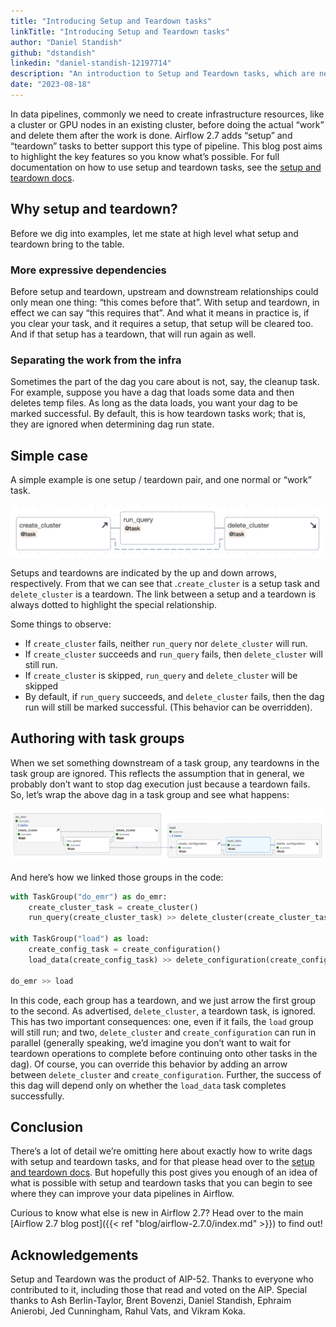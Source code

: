 ```yaml
---
title: "Introducing Setup and Teardown tasks"
linkTitle: "Introducing Setup and Teardown tasks"
author: "Daniel Standish"
github: "dstandish"
linkedin: "daniel-standish-12197714"
description: "An introduction to Setup and Teardown tasks, which are new in Apache Airflow 2.7.0"
date: "2023-08-18"
---
```


In data pipelines, commonly we need to create infrastructure resources, like a cluster or GPU nodes in an existing cluster, before doing the actual “work” and delete them after the work is done. Airflow 2.7 adds “setup” and “teardown” tasks to better support this type of pipeline. This blog post aims to highlight the key features so you know what’s possible. For full documentation on how to use setup and teardown tasks, see the [setup and teardown docs](https://airflow.apache.org/docs/apache-airflow/2.7.0/howto/setup-and-teardown.html).

## Why setup and teardown?

Before we dig into examples, let me state at high level what setup and teardown bring to the table.

### More expressive dependencies

Before setup and teardown, upstream and downstream relationships could only mean one thing: “this comes before that”. With setup and teardown, in effect we can say “this requires that”. And what it means in practice is, if you clear your task, and it requires a setup, that setup will be cleared too. And if that setup has a teardown, that will run again as well.

### Separating the work from the infra

Sometimes the part of the dag you care about is not, say, the cleanup task. For example, suppose you have a dag that loads some data and then deletes temp files. As long as the data loads, you want your dag to be marked successful. By default, this is how teardown tasks work; that is, they are ignored when determining dag run state.

## Simple case

A simple example is one setup / teardown pair, and one normal or “work” task.

![Simple setup and teardown example](simple.png)

Setups and teardowns are indicated by the up and down arrows, respectively. From that we can see that .`create_cluster` is a setup task and `delete_cluster` is a teardown. The link between a setup and a teardown is always dotted to highlight the special relationship.

Some things to observe:

* If `create_cluster` fails, neither `run_query` nor `delete_cluster` will run.
* If `create_cluster` succeeds and `run_query` fails, then `delete_cluster` will still run.
* If `create_cluster` is skipped, `run_query` and `delete_cluster` will be skipped
* By default, if `run_query` succeeds, and `delete_cluster` fails, then the dag run will still be marked successful. (This behavior can be overridden).

## Authoring with task groups

When we set something downstream of a task group, any teardowns in the task group are ignored. This reflects the assumption that in general, we probably don’t want to stop dag execution just because a teardown fails. So, let’s wrap the above dag in a task group and see what happens:

![Setup and teardown in task groups](task-group-arrow.png)

And here’s how we linked those groups in the code:

```python
with TaskGroup("do_emr") as do_emr:
    create_cluster_task = create_cluster()
    run_query(create_cluster_task) >> delete_cluster(create_cluster_task)

with TaskGroup("load") as load:
    create_config_task = create_configuration()
    load_data(create_config_task) >> delete_configuration(create_config_task)

do_emr >> load
```

In this code, each group has a teardown, and we just arrow the first group to the second. As advertised, `delete_cluster`, a teardown task, is ignored. This has two important consequences: one, even if it fails, the `load` group will still run; and two, `delete_cluster` and `create_configuration` can run in parallel (generally speaking, we’d imagine you don’t want to wait for teardown operations to complete before continuing onto other tasks in the dag). Of course, you can override this behavior by adding an arrow between `delete_cluster` and `create_configuration`. Further, the success of this dag will depend only on whether the `load_data` task completes successfully.

## Conclusion

There’s a lot of detail we’re omitting here about exactly how to write dags with setup and teardown tasks, and for that please head over to the [setup and teardown docs](https://airflow.apache.org/docs/apache-airflow/2.7.0/howto/setup-and-teardown.html). But hopefully this post gives you enough of an idea of what is possible with setup and teardown tasks that you can begin to see where they can improve your data pipelines in Airflow.

Curious to know what else is new in Airflow 2.7? Head over to the main [Airflow 2.7 blog post]({{< ref "blog/airflow-2.7.0/index.md" >}}) to find out!

## Acknowledgements

Setup and Teardown was the product of AIP-52. Thanks to everyone who contributed to it, including those that read and voted on the AIP. Special thanks to Ash Berlin-Taylor, Brent Bovenzi, Daniel Standish, Ephraim Anierobi, Jed Cunningham, Rahul Vats, and Vikram Koka.
